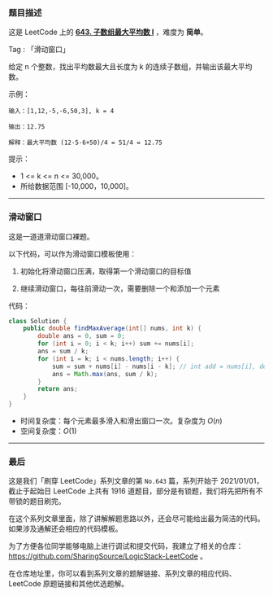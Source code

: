 ### 题目描述

这是 LeetCode 上的 **[643. 子数组最大平均数 I](https://leetcode-cn.com/problems/maximum-average-subarray-i/solution/hua-dong-chuang-kou-luo-ti-han-mo-ban-by-buo3/)** ，难度为 **简单**。

Tag : 「滑动窗口」




给定 n 个整数，找出平均数最大且长度为 k 的连续子数组，并输出该最大平均数。


示例：
```
输入：[1,12,-5,-6,50,3], k = 4

输出：12.75

解释：最大平均数 (12-5-6+50)/4 = 51/4 = 12.75
```

提示：
* 1 <= k <= n <= 30,000。
* 所给数据范围 [-10,000，10,000]。

---

### 滑动窗口

这是一道道滑动窗口裸题。

以下代码，可以作为滑动窗口模板使用：

1. 初始化将滑动窗口压满，取得第一个滑动窗口的目标值

2. 继续滑动窗口，每往前滑动一次，需要删除一个和添加一个元素

代码：
```Java
class Solution {
    public double findMaxAverage(int[] nums, int k) {
        double ans = 0, sum = 0;
        for (int i = 0; i < k; i++) sum += nums[i];
        ans = sum / k;
        for (int i = k; i < nums.length; i++) {
            sum = sum + nums[i] - nums[i - k]; // int add = nums[i], del = nums[i - k];
            ans = Math.max(ans, sum / k);
        }
        return ans;
    }
}
```
* 时间复杂度：每个元素最多滑入和滑出窗口一次。复杂度为 $O(n)$
* 空间复杂度：$O(1)$

---

### 最后

这是我们「刷穿 LeetCode」系列文章的第 `No.643` 篇，系列开始于 2021/01/01，截止于起始日 LeetCode 上共有 1916 道题目，部分是有锁题，我们将先把所有不带锁的题目刷完。

在这个系列文章里面，除了讲解解题思路以外，还会尽可能给出最为简洁的代码。如果涉及通解还会相应的代码模板。

为了方便各位同学能够电脑上进行调试和提交代码，我建立了相关的仓库：https://github.com/SharingSource/LogicStack-LeetCode 。

在仓库地址里，你可以看到系列文章的题解链接、系列文章的相应代码、LeetCode 原题链接和其他优选题解。

